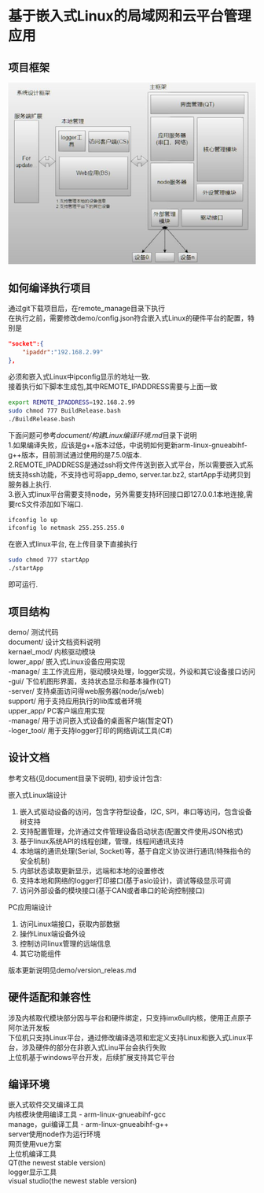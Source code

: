 # 基于嵌入式Linux的局域网和云平台管理应用

## 项目框架

![image](https://github.com/zc110747/remote_manage/blob/master/document/Image/firmware.jpg)

## 如何编译执行项目

通过git下载项目后，在remote_manage目录下执行  
在执行之前，需要修改demo/config.json符合嵌入式Linux的硬件平台的配置，特别是  

```json
"socket":{
	"ipaddr":"192.168.2.99"
},
```

必须和嵌入式Linux中ipconfig显示的地址一致.  
接着执行如下脚本生成包,其中REMOTE_IPADDRESS需要与上面一致  

```bash
export REMOTE_IPADDRESS=192.168.2.99
sudo chmod 777 BuildRelease.bash
./BuildRelease.bash
```

下面问题可参考*document/构建Linux编译环境.md*目录下说明  
1.如果编译失败，应该是g++版本过低，中说明如何更新arm-linux-gnueabihf-g++版本，目前测试通过使用的是7.5.0版本.  
2.REMOTE_IPADDRESS是通过ssh将文件传送到嵌入式平台，所以需要嵌入式系统支持ssh功能，不支持也可将app_demo, server.tar.bz2, startApp手动拷贝到服务器上执行.  
3.嵌入式linux平台需要支持node，另外需要支持环回接口即127.0.0.1本地连接,需要rcS文件添加如下端口.  

```bash
ifconfig lo up
ifconfig lo netmask 255.255.255.0
```

在嵌入式linux平台, 在上传目录下直接执行  

```bash
sudo chmod 777 startApp
./startApp  
```

即可运行.  

## 项目结构

demo/           	测试代码  
document/       	设计文档资料说明  
kernael_mod/     	内核驱动模块  
lower_app/          嵌入式Linux设备应用实现  
    -manage/     	主工作流应用，驱动模块处理，logger实现，外设和其它设备接口访问  
    -gui/        	下位机图形界面，支持状态显示和基本操作(QT)  
    -server/        支持桌面访问得web服务器(node/js/web)  
support/        	用于支持应用执行的lib库或者环境  
upper_app/          PC客户端应用实现  
    -manage/        用于访问嵌入式设备的桌面客户端(暂定QT)  
    -loger_tool/    用于支持logger打印的网络调试工具(C#)  

## 设计文档

参考文档(见document目录下说明), 初步设计包含:  

嵌入式Linux端设计  

1. 嵌入式驱动设备的访问，包含字符型设备，I2C, SPI，串口等访问，包含设备树支持  
2. 支持配置管理，允许通过文件管理设备启动状态(配置文件使用JSON格式)  
3. 基于linux系统API的线程创建，管理，线程间通讯支持  
4. 本地端的通讯处理(Serial, Socket)等，基于自定义协议进行通讯(特殊指令的安全机制)  
5. 内部状态读取更新显示，远端和本地的设置修改  
6. 支持本地和网络的logger打印接口(基于asio设计)，调试等级显示可调  
7. 访问外部设备的模块接口(基于CAN或者串口的轮询控制接口)  

PC应用端设计  

1. 访问Linux端接口，获取内部数据  
2. 操作Linux端设备外设  
3. 控制访问linux管理的远端信息  
4. 其它功能组件  

版本更新说明见demo/version_releas.md  

## 硬件适配和兼容性

涉及内核取代模块部分因与平台和硬件绑定，只支持imx6ull内核，使用正点原子阿尔法开发板  
下位机只支持Linux平台，通过修改编译选项和宏定义支持Linux和嵌入式Linux平台，涉及硬件的部分在非嵌入式Linu平台会执行失败  
上位机基于windows平台开发，后续扩展支持其它平台  

## 编译环境

嵌入式软件交叉编译工具  
    内核模块使用编译工具 - arm-linux-gnueabihf-gcc  
    manage，gui编译工具 - arm-linux-gnueabihf-g++  
    server使用node作为运行环境  
    网页使用vue方案  
上位机编译工具  
    QT(the newest stable version)  
logger显示工具  
    visual studio(the newest stable version)  